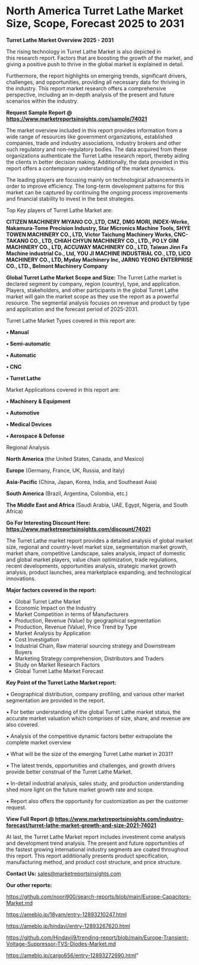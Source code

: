# North America Turret Lathe Market Size, Scope, Forecast 2025 to 2031

<Strong> Turret Lathe Market Overview 2025 - 2031</strong>

The rising technology in Turret Lathe Market is also depicted in this research report. Factors that are boosting the growth of the market, and giving a positive push to thrive in the global market is explained in detail.

Furthermore, the report highlights on emerging trends, significant drivers, challenges, and opportunities, providing all necessary data for thriving in the industry. This report market research offers a comprehensive perspective, including an in-depth analysis of the present and future scenarios within the industry.

<strong>Request Sample Report @ <a href=https://www.marketreportsinsights.com/sample/74021>https://www.marketreportsinsights.com/sample/74021</a></strong>

The market overview included in this report provides information from a wide range of resources like government organizations, established companies, trade and industry associations, industry brokers and other such regulatory and non-regulatory bodies. The data acquired from these organizations authenticate the Turret Lathe research report, thereby aiding the clients in better decision making. Additionally, the data provided in this report offers a contemporary understanding of the market dynamics.

The leading players are focusing mainly on technological advancements in order to improve efficiency. The long-term development patterns for this market can be captured by continuing the ongoing process improvements and financial stability to invest in the best strategies.

Top Key players of Turret Lathe Market are:

<strong>CITIZEN MACHINERY MIYANO CO.,LTD, CMZ, DMG MORI, INDEX-Werke, Nakamura-Tome Precision Industry, Star Micronics Machine Tools, SHYE TOWEN MACHINERY CO., LTD, Victor Taichung Machinery Works, CNC-TAKANG CO., LTD, CHIAH CHYUN MACHINERY CO., LTD., PO LY GIM MACHINERY CO., LTD, ACCUWAY MACHINERY CO., LTD, Taiwan Jinn Fa Machine industrial Co., Ltd, YOU JI MACHINE INDUSTRIAL CO., LTD, LICO MACHINERY CO., LTD, Myday Machinery Inc, JARNG YEONG ENTERPRISE CO., LTD., Belmont Machinery Company</strong>

<strong><b>Global Turret Lathe Market Scope and Size:</b></strong>
The Turret Lathe market is declared segment by company, region (country), type, and application. Players, stakeholders, and other participants in the global Turret Lathe market will gain the market scope as they use the report as a powerful resource. The segmental analysis focuses on revenue and product by type and application and the forecast period of 2025-2031.

Turret Lathe Market Types covered in this report are:

<strong>• Manual

• Semi-automatic

• Automatic

• CNC

• Turret Lathe</strong>

Market Applications covered in this report are:

<strong>• Machinery & Equipment

• Automotive

• Medical Devices

• Aerospace & Defense</strong> 

Regional Analysis

<strong>North America</strong> (the United States, Canada, and Mexico)

<strong>Europe</strong> (Germany, France, UK, Russia, and Italy)

<strong>Asia-Pacific</strong> (China, Japan, Korea, India, and Southeast Asia)

<strong>South America</strong> (Brazil, Argentina, Colombia, etc.)

<strong>The Middle East and Africa</strong> (Saudi Arabia, UAE, Egypt, Nigeria, and South Africa)

<strong>Go For Interesting Discount Here: <a href=https://www.marketreportsinsights.com/discount/74021>https://www.marketreportsinsights.com/discount/74021</a></strong>

The Turret Lathe market report provides a detailed analysis of global market size, regional and country-level market size, segmentation market growth, market share, competitive Landscape, sales analysis, impact of domestic and global market players, value chain optimization, trade regulations, recent developments, opportunities analysis, strategic market growth analysis, product launches, area marketplace expanding, and technological innovations.

<strong><b>Major factors covered in the report:</b></strong>
<ul>
  <li>Global Turret Lathe Market </li>
  <li>Economic Impact on the Industry</li>
  <li>Market Competition in terms of Manufacturers</li>
  <li>Production, Revenue (Value) by geographical segmentation</li>
  <li>Production, Revenue (Value), Price Trend by Type</li>
  <li>Market Analysis by Application</li>
  <li>Cost Investigation</li>
  <li>Industrial Chain, Raw material sourcing strategy and Downstream Buyers</li>
  <li>Marketing Strategy comprehension, Distributors and Traders</li>
  <li>Study on Market Research Factors</li>
  <li>Global Turret Lathe Market Forecast</li>
</ul>

<strong><b>Key Point of the Turret Lathe Market report:</b></strong>

• Geographical distribution, company profiling, and various other market segmentation are provided in the report.

• For better understanding of the global Turret Lathe market status, the accurate market valuation which comprises of size, share, and revenue are also covered.

• Analysis of the competitive dynamic factors better extrapolate the complete market overview

• What will be the size of the emerging Turret Lathe market in 2031?

• The latest trends, opportunities and challenges, and growth drivers provide better construal of the Turret Lathe Market.

• In-detail industrial analysis, sales study, and production understanding shed more light on the future market growth rate and scope.

• Report also offers the opportunity for customization as per the customer request.

<strong><b>View Full Report @ <a href=https://www.marketreportsinsights.com/industry-forecast/turret-lathe-market-growth-and-size-2021-74021>https://www.marketreportsinsights.com/industry-forecast/turret-lathe-market-growth-and-size-2021-74021</a></b></strong>


At last, the Turret Lathe Market report includes investment come analysis and development trend analysis. The present and future opportunities of the fastest growing international industry segments are coated throughout this report. This report additionally presents product specification, manufacturing method, and product cost structure, and price structure.

<strong>Contact Us:</strong>
sales@marketreportsinsights.com

<strong>Our other reports:</strong>

<a href=https://github.com/noori900/search-reports/blob/main/Europe-Capacitors-Market.md>https://github.com/noori900/search-reports/blob/main/Europe-Capacitors-Market.md</a>

<a href=https://ameblo.jp/18yam/entry-12893210247.html>https://ameblo.jp/18yam/entry-12893210247.html</a>

<a href=https://ameblo.jp/hindavi/entry-12893267620.html>https://ameblo.jp/hindavi/entry-12893267620.html</a>

<a href=https://github.com/Hindavii9/trending-report/blob/main/Europe-Transient-Voltage-Suppressor-TVS-Diodes-Market.md>https://github.com/Hindavii9/trending-report/blob/main/Europe-Transient-Voltage-Suppressor-TVS-Diodes-Market.md</a>

<a href=https://ameblo.jp/cargo656/entry-12893272690.html>https://ameblo.jp/cargo656/entry-12893272690.html</a>"
